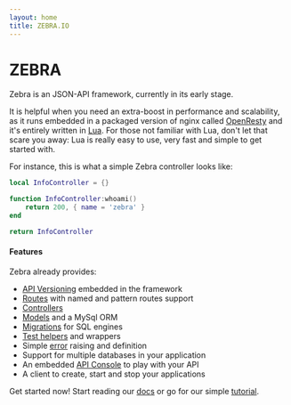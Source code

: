 ```yaml
---
layout: home
title: ZEBRA.IO
---
```



# ZEBRA

Zebra is an JSON-API framework, currently in its early stage.

It is helpful when you need an extra-boost in performance and scalability, as it runs embedded in a packaged version of nginx
called [OpenResty](http://openresty.org/) and it's entirely written in [Lua](http://www.lua.org/).
For those not familiar with Lua, don't let that scare you away: Lua is really easy to use, very fast and simple to get started with.

For instance, this is what a simple Zebra controller looks like:

```lua
local InfoController = {}

function InfoController:whoami()
    return 200, { name = 'zebra' }
end

return InfoController
```

#### Features

Zebra already provides:

 * [API Versioning](/docs/api_versioning.html) embedded in the framework
 * [Routes](/docs/routes.html) with named and pattern routes support
 * [Controllers](/docs/controllers.html)
 * [Models](/docs/models.html) and a MySql ORM
 * [Migrations](/docs/migrations.html) for SQL engines
 * [Test helpers](/docs/testing.html) and wrappers
 * Simple [error](/docs/errors.html) raising and definition
 * Support for multiple databases in your application
 * An embedded [API Console](/docs/api_console.html) to play with your API
 * A client to create, start and stop your applications

Get started now! Start reading our [docs](/docs/install.html) or go for our simple [tutorial](tutorial.html).
